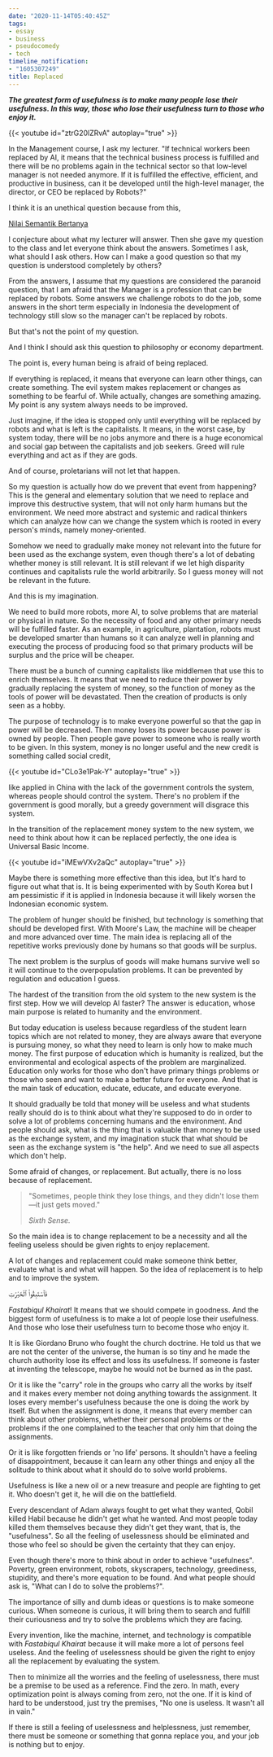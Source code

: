 ```yaml
---
date: "2020-11-14T05:40:45Z"
tags:
- essay
- business
- pseudocomedy
- tech
timeline_notification:
- "1605307249"
title: Replaced
---
```

**_The greatest form of usefulness is to make many people lose their usefulness. In this way, those who lose their usefulness turn to those who enjoy it._**

{{< youtube id="ztrG20lZRvA" autoplay="true" >}}


In the Management course, I ask my lecturer. "If technical workers been replaced by AI, it means that the technical business process is fulfilled and there will be no problems again in the technical sector so that low-level manager is not needed anymore. If it is fulfilled the effective, efficient, and productive in business, can it be developed until the high-level manager, the director, or CEO be replaced by Robots?"

I think it is an unethical question because from this,

[Nilai Semantik Bertanya](https://matematiku.wordpress.com/2019/01/01/nilai-semantik-bertanya/)


I conjecture about what my lecturer will answer. Then she gave my question to the class and let everyone think about the answers. Sometimes I ask, what should I ask others. How can I make a good question so that my question is understood completely by others?

From the answers, I assume that my questions are considered the paranoid question, that I am afraid that the Manager is a profession that can be replaced by robots. Some answers we challenge robots to do the job, some answers in the short term especially in Indonesia the development of technology still slow so the manager can't be replaced by robots.

But that's not the point of my question.

And I think I should ask this question to philosophy or economy department.

The point is, every human being is afraid of being replaced.

If everything is replaced, it means that everyone can learn other things, can create something. The evil system makes replacement or changes as something to be fearful of. While actually, changes are something amazing. My point is any system always needs to be improved.

Just imagine, if the idea is stopped only until everything will be replaced by robots and what is left is the capitalists. It means, in the worst case, by system today, there will be no jobs anymore and there is a huge economical and social gap between the capitalists and job seekers. Greed will rule everything and act as if they are gods.

And of course, proletarians will not let that happen.

So my question is actually how do we prevent that event from happening? This is the general and elementary solution that we need to replace and improve this destructive system, that will not only harm humans but the environment. We need more abstract and systemic and radical thinkers which can analyze how can we change the system which is rooted in every person's minds, namely money-oriented.

Somehow we need to gradually make money not relevant into the future for been used as the exchange system, even though there's a lot of debating whether money is still relevant. It is still relevant if we let high disparity continues and capitalists rule the world arbitrarily. So I guess money will not be relevant in the future.

And this is my imagination.

We need to build more robots, more AI, to solve problems that are material or physical in nature. So the necessity of food and any other primary needs will be fulfilled faster. As an example, in agriculture, plantation, robots must be developed smarter than humans so it can analyze well in planning and executing the process of producing food so that primary products will be surplus and the price will be cheaper.

There must be a bunch of cunning capitalists like middlemen that use this to enrich themselves. It means that we need to reduce their power by gradually replacing the system of money, so the function of money as the tools of power will be devastated. Then the creation of products is only seen as a hobby.

The purpose of technology is to make everyone powerful so that the gap in power will be decreased. Then money loses its power because power is owned by people. Then people gave power to someone who is really worth to be given. In this system, money is no longer useful and the new credit is something called social credit,

{{< youtube id="CLo3e1Pak-Y" autoplay="true" >}}

like applied in China with the lack of the government controls the system, whereas people should control the system. There's no problem if the government is good morally, but a greedy government will disgrace this system.

In the transition of the replacement money system to the new system, we need to think about how it can be replaced perfectly, the one idea is Universal Basic Income.

{{< youtube id="iMEwVXv2aQc" autoplay="true" >}}

Maybe there is something more effective than this idea, but It's hard to figure out what that is. It is being experimented with by South Korea but I am pessimistic if it is applied in Indonesia because it will likely worsen the Indonesian economic system.

The problem of hunger should be finished, but technology is something that should be developed first. With Moore's Law, the machine will be cheaper and more advanced over time. The main idea is replacing all of the repetitive works previously done by humans so that goods will be surplus.

The next problem is the surplus of goods will make humans survive well so it will continue to the overpopulation problems. It can be prevented by regulation and education I guess.

The hardest of the transition from the old system to the new system is the first step. How we will develop AI faster? The answer is education, whose main purpose is related to humanity and the environment.

But today education is useless because regardless of the student learn topics which are not related to money, they are always aware that everyone is pursuing money, so what they need to learn is only how to make much money. The first purpose of education which is humanity is realized, but the environmental and ecological aspects of the problem are marginalized. Education only works for those who don't have primary things problems or those who seen and want to make a better future for everyone. And that is the main task of education, educate, educate, and educate everyone.

It should gradually be told that money will be useless and what students really should do is to think about what they're supposed to do in order to solve a lot of problems concerning humans and the environment. And people should ask, what is the thing that is valuable than money to be used as the exchange system, and my imagination stuck that what should be seen as the exchange system is "the help". And we need to sue all aspects which don't help.

Some afraid of changes, or replacement. But actually, there is no loss because of replacement.

<blockquote class="wp-block-quote">
  <p>
    "Sometimes, people think they lose things, and they didn't lose them—it just gets moved."
  </p>
  
  <cite>Sixth Sense.</cite>
</blockquote>

So the main idea is to change replacement to be a necessity and all the feeling useless should be given rights to enjoy replacement.

A lot of changes and replacement could make someone think better, evaluate what is and what will happen. So the idea of ​​replacement is to help and to improve the system.

<p class="has-text-align-right">
  فَٱسْتَبِقُوا۟ ٱلْخَيْرَٰتِ
</p>

_Fastabiqul Khairat_! It means that we should compete in goodness. And the biggest form of usefulness is to make a lot of people lose their usefulness. And those who lose their usefulness turn to become those who enjoy it.

It is like Giordano Bruno who fought the church doctrine. He told us that we are not the center of the universe, the human is so tiny and he made the church authority lose its effect and loss its usefulness. If someone is faster at inventing the telescope, maybe he would not be burned as in the past.

Or it is like the "carry" role in the groups who carry all the works by itself and it makes every member not doing anything towards the assignment. It loses every member's usefulness because the one is doing the work by itself. But when the assignment is done, it means that every member can think about other problems, whether their personal problems or the problems if the one complained to the teacher that only him that doing the assignments.

Or it is like forgotten friends or 'no life' persons. It shouldn't have a feeling of disappointment, because it can learn any other things and enjoy all the solitude to think about what it should do to solve world problems.

Usefulness is like a new oil or a new treasure and people are fighting to get it. Who doesn't get it, he will die on the battlefield.

Every descendant of Adam always fought to get what they wanted, Qobil killed Habil because he didn't get what he wanted. And most people today killed them themselves because they didn't get they want, that is, the "usefulness". So all the feeling of uselessness should be eliminated and those who feel so should be given the certainty that they can enjoy.

Even though there's more to think about in order to achieve "usefulness". Poverty, green environment, robots, skyscrapers, technology, greediness, stupidity, and there's more equation to be found. And what people should ask is, "What can I do to solve the problems?".

The importance of silly and dumb ideas or questions is to make someone curious. When someone is curious, it will bring them to search and fulfill their curiousness and try to solve the problems which they are facing.

Every invention, like the machine, internet, and technology is compatible with _Fastabiqul Khairat_ because it will make more a lot of persons feel useless. And the feeling of uselessness should be given the right to enjoy all the replacement by evaluating the system.

Then to minimize all the worries and the feeling of uselessness, there must be a premise to be used as a reference. Find the zero. In math, every optimization point is always coming from zero, not the one. If it is kind of hard to be understood, just try the premises, "No one is useless. It wasn't all in vain."

If there is still a feeling of uselessness and helplessness, just remember, there must be someone or something that gonna replace you, and your job is nothing but to enjoy.